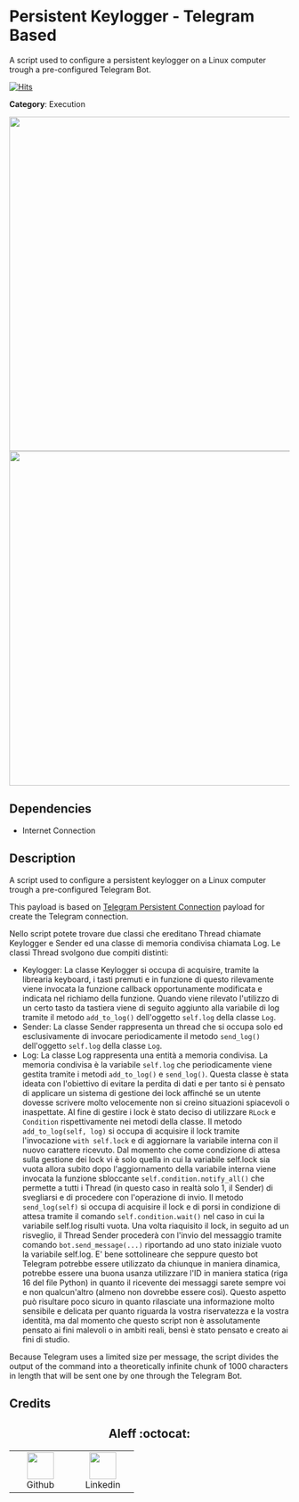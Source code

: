 # Persistent Keylogger - Telegram Based

A script used to configure a persistent keylogger on a Linux computer trough a pre-configured Telegram Bot.

[![Hits](https://hits.seeyoufarm.com/api/count/incr/badge.svg?url=https%3A%2F%2Fgithub.com%2Faleff-github%2Fmy-flipper-shits&count_bg=%233C3C3C&title_bg=%233C3C3C&icon=linux.svg&icon_color=%23FFFFFF&title=views&edge_flat=false)](https://github.com/aleff-github/my-flipper-shits)

**Category**: Execution

<div align=center>

<img src="https://github.com/aleff-github/my-flipper-shits/blob/main/img/logo-repository-2_0.gif" width="600" /><br><img src="https://github.com/aleff-github/my-flipper-shits/blob/main/img/DISCLAIMER.png" width="600" />

</div>

## Dependencies

* Internet Connection

## Description

A script used to configure a persistent keylogger on a Linux computer trough a pre-configured Telegram Bot.

This payload is based on [Telegram Persistent Connection](Telegram_Persistent_Connection) payload for create the Telegram connection.

Nello script potete trovare due classi che ereditano Thread chiamate Keylogger e Sender ed una classe di memoria condivisa chiamata Log. Le classi Thread svolgono due compiti distinti:
- Keylogger: La classe Keylogger si occupa di acquisire, tramite la librearia keyboard, i tasti premuti e in funzione di questo rilevamente viene invocata la funzione callback opportunamente modificata e indicata nel richiamo della funzione. Quando viene rilevato l'utilizzo di un certo tasto da tastiera viene di seguito aggiunto alla variabile di log tramite il metodo `add_to_log()` dell'oggetto `self.log` della classe `Log`.
- Sender: La classe Sender rappresenta un thread che si occupa solo ed esclusivamente di invocare periodicamente il metodo `send_log()` dell'oggetto `self.log` della classe `Log`.
- Log: La classe Log rappresenta una entità a memoria condivisa. La memoria condivisa è la variabile `self.log` che periodicamente viene gestita tramite i metodi `add_to_log()` e `send_log()`. Questa classe è stata ideata con l'obiettivo di evitare la perdita di dati e per tanto si è pensato di applicare un sistema di gestione dei lock affinché se un utente dovesse scrivere molto velocemente non si creino situazioni spiacevoli o inaspettate. Al fine di gestire i lock è stato deciso di utilizzare `RLock` e `Condition` rispettivamente nei metodi della classe. Il metodo `add_to_log(self, log)` si occupa di acquisire il lock tramite l'invocazione `with self.lock` e di aggiornare la variabile interna con il nuovo carattere ricevuto. Dal momento che come condizione di attesa sulla gestione dei lock vi è solo quella in cui la variabile self.lock sia vuota allora subito dopo l'aggiornamento della variabile interna viene invocata la funzione sbloccante `self.condition.notify_all()` che permette a tutti i Thread (in questo caso in realtà solo 1, il Sender) di svegliarsi e di procedere con l'operazione di invio. Il metodo `send_log(self)` si occupa di acquisire il lock e di porsi in condizione di attesa tramite il comando `self.condition.wait()` nel caso in cui la variabile self.log risulti vuota. Una volta riaquisito il lock, in seguito ad un risveglio, il Thread Sender procederà con l'invio del messaggio tramite comando `bot.send_message(...)` riportando ad uno stato iniziale vuoto la variabile self.log. E' bene sottolineare che seppure questo bot Telegram potrebbe essere utilizzato da chiunque in maniera dinamica, potrebbe essere una buona usanza utilizzare l'ID in maniera statica (riga 16 del file Python) in quanto il ricevente dei messaggi sarete sempre voi e non qualcun'altro (almeno non dovrebbe essere così). Questo aspetto può risultare poco sicuro in quanto rilasciate una informazione molto sensibile e delicata per quanto riguarda la vostra riservatezza e la vostra identità, ma dal momento che questo script non è assolutamente pensato ai fini malevoli o in ambiti reali, bensì è stato pensato e creato ai fini di studio.

Because Telegram uses a limited size per message, the script divides the output of the command into a theoretically infinite chunk of 1000 characters in length that will be sent one by one through the Telegram Bot.

## Credits

<h2 align="center"> Aleff :octocat: </h2>
<div align=center>
<table>
  <tr>
    <td align="center" width="96">
      <a href="https://github.com/aleff-github">
        <img src=https://github.com/aleff-github/aleff-github/blob/main/img/github.png?raw=true width="48" height="48" />
      </a>
      <br>Github
    </td>
    <td align="center" width="96">
      <a href="https://www.linkedin.com/in/alessandro-greco-aka-aleff/">
        <img src=https://github.com/aleff-github/aleff-github/blob/main/img/linkedin.png?raw=true width="48" height="48" />
      </a>
      <br>Linkedin
    </td>
  </tr>
</table>
</div>